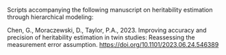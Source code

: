 Scripts accompanying the following manuscript on heritability estimation through hierarchical modeling:

Chen, G., Moraczewski, D., Taylor, P.A., 2023. Improving accuracy and precision of heritability estimation in twin studies: Reassessing the measurement error assumption. https://doi.org/10.1101/2023.06.24.546389
